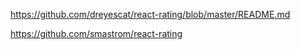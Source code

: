 https://github.com/dreyescat/react-rating/blob/master/README.md

https://github.com/smastrom/react-rating

